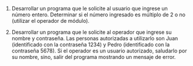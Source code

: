 1) Desarrollar un programa que le solicite al usuario que ingrese un número entero. 
Determinar si el número ingresado es múltiplo de 2 o no (utilizar el operador de 
módulo). 

2) Desarrollar un programa que le solicite al operador que ingrese su nombre 
y contraseña. Las personas autorizadas a utilizarlo son Juan (identificado 
con la contraseña 1234) y Pedro (identificado con la contraseña 5678). Si el 
operador es un usuario autorizado, saludarlo por su nombre, sino, salir del 
programa mostrando un mensaje de error.

